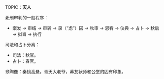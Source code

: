 TOPIC：**天人**

死刑审判的一般程序：

- 案发 &rarr; 审结 &rarr; 审转 &rarr; 录（“虑”）囚 &rarr; 秋审 &rarr; 恩宥 &rarr; 仪典 &rarr; 占卜 &rarr; 秋后 &rarr; 拟旨 &rarr; 执行



司法和占卜分离：

- 司法：秋官。
- 占卜：春官。



皋陶像：秦镜高悬，青天大老爷，幕友状师和公堂的固有印象。

